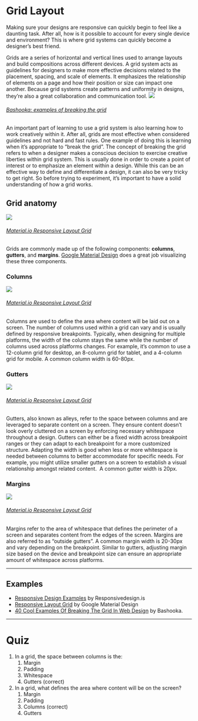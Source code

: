 # Grid Layout
Making sure your designs are responsive can quickly begin to feel like a daunting task. After all, how is it possible to account for every single device and environment? This is where grid systems can quickly become a designer’s best friend. 

Grids are a series of horizontal and vertical lines used to arrange layouts and build compositions across different devices. A grid system acts as guidelines for designers to make more effective decisions related to the placement, spacing, and scale of elements. It emphasizes the relationship of elements on a page and how their position or size can impact one another. Because grid systems create patterns and uniformity in designs, they’re also a great collaboration and communication tool. 
![](https://prodesigncurriculum.s3.us-east-2.amazonaws.com/breaking-the-grid.png)
###### [Bashooka: examples of breaking the grid](https://bashooka.com/inspiration/examples-of-breaking-the-grid-in-web-design/)

An important part of learning to use a grid system is also learning how to work creatively within it. After all, grids are most effective when considered guidelines and not hard and fast rules. One example of doing this is learning when it’s appropriate to “break the grid”. The concept of breaking the grid refers to when a designer makes a conscious decision to exercise creative liberties within grid system. This is usually done in order to create a point of interest or to emphasize an element within a design. While this can be an effective way to define and differentiate a design, it can also be very tricky to get right. So before trying to experiment, it’s important to have a solid understanding of how a grid works.
## Grid anatomy
![](https://prodesigncurriculum.s3.us-east-2.amazonaws.com/responsive-layout-grid.png)
###### [Material.io Responsive Layout Grid](https://material.io/design/layout/responsive-layout-grid.html#columns-gutters-margins)

Grids are commonly made up of the following components: **columns**, **gutters**, and **margins**. [Google Material Design](https://material.io/) does a great job visualizing these three components.
### Columns
![](https://prodesigncurriculum.s3.us-east-2.amazonaws.com/grid-columns.png)
###### [Material.io Responsive Layout Grid](https://material.io/design/layout/responsive-layout-grid.html#columns-gutters-margins)

Columns are used to define the area where content will be laid out on a screen. The number of columns used within a grid can vary and is usually defined by responsive breakpoints. Typically, when designing for multiple platforms, the width of the column stays the same while the number of columns used across platforms changes. For example, it’s common to use a 12-column grid for desktop, an 8-column grid for tablet, and a 4-column grid for mobile. A common column width is 60-80px.
### Gutters
![](https://prodesigncurriculum.s3.us-east-2.amazonaws.com/grid-gutter.png)
###### [Material.io Responsive Layout Grid](https://material.io/design/layout/responsive-layout-grid.html#columns-gutters-margins)

Gutters, also known as alleys, refer to the space between columns and are leveraged to separate content on a screen. They ensure content doesn’t look overly cluttered on a screen by enforcing necessary whitespace throughout a design. Gutters can either be a fixed width across breakpoint ranges or they can adapt to each breakpoint for a more customized structure. Adapting the width is good when less or more whitespace is needed between columns to better accommodate for specific needs. For example, you might utilize smaller gutters on a screen to establish a visual relationship amongst related content.  A common gutter width is 20px.
### Margins
![](https://prodesigncurriculum.s3.us-east-2.amazonaws.com/grid-margins.png)
###### [Material.io Responsive Layout Grid](https://material.io/design/layout/responsive-layout-grid.html#columns-gutters-margins)

Margins refer to the area of whitespace that defines the perimeter of a screen and separates content from the edges of the screen. Margins are also referred to as “outside gutters”. A common margin width is 20-30px and vary depending on the breakpoint. Similar to gutters, adjusting margin size based on the device and breakpoint size can ensure an appropriate amount of whitespace across platforms.

---
## Examples
- [Responsive Design Examples](https://responsivedesign.is/examples/) by Responsivedesign.is
- [Responsive Layout Grid](https://material.io/design/layout/responsive-layout-grid.html#) by Google Material Design
- [40 Cool Examples Of Breaking The Grid In Web Design](https://bashooka.com/inspiration/examples-of-breaking-the-grid-in-web-design/) by Bashooka.
 
---
# Quiz
1. In a grid, the space between columns is the: 
	1. Margin
	2. Padding
	3. Whitespace
	4. Gutters (correct)
2. In a grid, what defines the area where content will be on the screen? 
	1. Margin
	2. Padding
	3. Columns (correct)
	4. Gutters